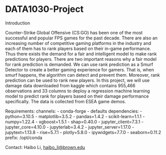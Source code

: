 # DATA1030-Project
Introduction

Counter-Strike Global Offensive (CS:GO) has been one of the most successful and popular FPS games for the past decade. There are also an increasing number of competitive gaming platforms in the industry and each of them has to rank players based on their in-game performance. Thus there exists the demand for a fair and intelligent model to make rank predictions for players. There are two important reasons why a fair model for rank prediction is demanded. We can use rank prediction as a Smurf Detector to create a better gaming experience for gamers. That is, when smurf happens, the algorithm can detect and prevent them. Moreover, rank prediction can be used to rank new players. In this project, we will use damage data downloaded from kaggle which contains 955,466 observations and 33 columns to deploy a regression machine learning model to predict rank for players based on their damage performance specifically. The data is collected from ESEA game demos.

Requirements:
  channels:
    - conda-forge
    - defaults
  dependencies:
    - python=3.10.5
    - matplotlib=3.5.2
    - pandas=1.4.2
    - scikit-learn=1.1.1
    - numpy=1.22.4
    - xgboost=1.5.1
    - shap=0.40.0
    - jupyter_client=7.3.1
    - jupyter_core=4.10.0
    - jupyterlab=3.4.2
    - jupyter_server=1.17.0
    - jupytext=1.13.8
    - rise=5.7.1
    - plotly=5.8.0
    - ipywidgets=7.7.0
    - seaborn=0.11.2
  prefix: /opt/conda


Contact:
Haibo Li, haibo_li@brown.edu
